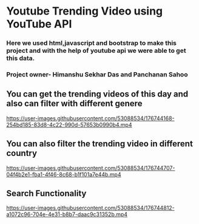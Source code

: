 # Youtube Trending Video using YouTube API
### Here we used html,javascript and bootstrap to make this project and with the help of youtube api we were able to get this data.
### Project owner- Himanshu Sekhar Das and Panchanan Sahoo


## You can get the trending videos of this day and also can filter with different genere


https://user-images.githubusercontent.com/53088534/176744168-254bd185-83d8-4c22-990d-57653b0990b4.mp4

## You can also filter the trending video in different country








https://user-images.githubusercontent.com/53088534/176744707-04f4b2e1-fba1-4f46-8c68-b1f101a7e44b.mp4


## Search Functionality 




https://user-images.githubusercontent.com/53088534/176744812-a1072c96-704e-4e31-b8b7-daac9c31352b.mp4

